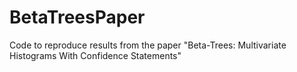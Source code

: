 # BetaTreesPaper
Code to reproduce results from the paper "Beta-Trees: Multivariate Histograms With Confidence Statements"
